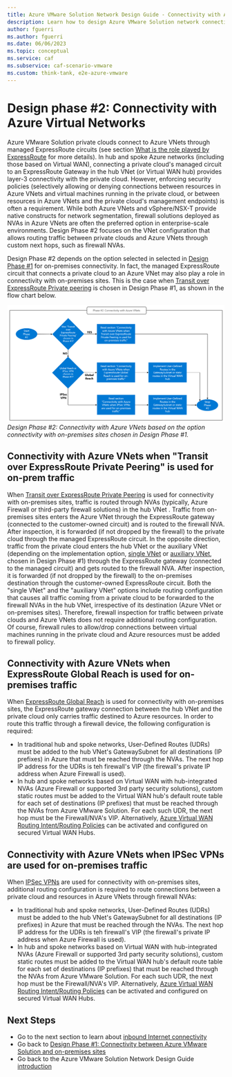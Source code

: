 ```yaml
---
title: Azure VMware Solution Network Design Guide - Connectivity with Azure Virtual Networks
description: Learn how to design Azure VMware Solution network connectivity with Azure Virtual Networks.
author: fguerri
ms.author: fguerri
ms.date: 06/06/2023
ms.topic: conceptual
ms.service: caf
ms.subservice: caf-scenario-vmware
ms.custom: think-tank, e2e-azure-vmware
---
```


# Design phase #2: Connectivity with Azure Virtual Networks
Azure VMware Solution private clouds connect to Azure VNets through managed ExpressRoute circuits (see section [What is the role played by ExpressRoute](network-design-guide-avs-networking-basics.md#what-is-the-role-played-by-expressroute) for more details). In hub and spoke Azure networks (including those based on Virtual WAN), connecting a private cloud's managed circuit to an ExpressRoute Gateway in the hub VNet (or Virtual WAN hub) provides layer-3 connectivity with the private cloud. However, enforcing security policies (selectively allowing or denying connections between resources in Azure VNets and virtual machines running in the private cloud, or between resources in Azure VNets and the private cloud's management endpoints) is often a requirement. While both Azure VNets and vSphere/NSX-T provide native constructs for network segmentation, firewall solutions deployed as NVAs in Azure VNets are often the preferred option in enterprise-scale environments. Design Phase #2 focuses on the VNet configuration that allows routing traffic between private clouds and Azure VNets through custom next hops, such as firewall NVAs.

Design Phase #2 depends on the option selected in selected in [Design Phase #1](network-design-guide-onprem-connectivity.md) for on-premises connectivity. In fact, the  managed ExpressRoute circuit that connects a private cloud to an Azure VNet may also play a role in connectivity with on-premises sites. This is the case when [Transit over ExpressRoute Private peering](network-design-guide-onprem-connectivity.md#transit-over-expressroute-private-peering) is chosen in Design Phase #1, as shown in the flow chart below.
  
![figure15](media/network-design-guide-figure15.png) 
*Design Phase #2: Connectivity with Azure VNets based on the option connectivity with on-premises sites chosen in Design Phase #1.*

## Connectivity with Azure VNets when "Transit over ExpressRoute Private Peering" is used for on-prem traffic 
When [Transit over ExpressRoute Private Peering](network-design-guide-onprem-connectivity.md#transit-over-expressroute-private-peering) is used for connectivity with on-premises sites, traffic is routed through NVAs (typically, Azure Firewall or third-party firewall solutions) in the hub VNet . Traffic from on-premises sites enters the Azure VNet through the ExpressRoute gateway (connected to the customer-owned circuit) and is routed to the firewall NVA. After inspection, it is forwarded (if not dropped by the firewall) to the private cloud through the managed ExpressRoute circuit. In the opposite direction, traffic from the private cloud enters the hub VNet or the auxiliary VNet (depending on the implementation option, [single VNet](network-design-guide-onprem-connectivity.md#single-vnet) or [auxiliary VNet](network-design-guide-onprem-connectivity.md#auxiliary-vnet), chosen in Design Phase #1) through the ExpressRoute gateway (connected to the managed circuit) and gets routed to the firewall NVA. After inspection, it is forwarded (if not dropped by the firewall) to the on-premises destination through the customer-owned ExpressRoute circuit. Both the "single VNet" and the "auxiliary VNet" options include routing configuration that causes all traffic coming from a private cloud to be forwarded to the firewall NVAs in the hub VNet, irrespective of its destination (Azure VNet or on-premises sites). Therefore, firewall inspection for traffic between private clouds and Azure VNets does not require additional routing configuration. Of course, firewall rules to allow/drop connections between virtual machines running in the private cloud and Azure resources must be added to firewall policy. 

## Connectivity with Azure VNets when ExpressRoute Global Reach is used for on-premises traffic
When [ExpressRoute Global Reach](network-design-guide-onprem-connectivity.md#expressroute-global-reach) is used for connectivity with on-premises sites, the ExpressRoute gateway connection between the hub VNet and the private cloud only carries traffic destined to Azure resources. In order to route this traffic through a firewall device, the following configuration is required:
- In traditional hub and spoke networks, User-Defined Routes (UDRs) must be added to the hub VNet's GatewaySubnet for all destinations (IP prefixes) in Azure that must be reached through the NVAs. The next hop IP address for the UDRs is teh firewall's VIP (the firewall's private IP address when Azure Firewall is used).
- In hub and spoke networks based on Virtual WAN with hub-integrated NVAs (Azure Firewall or supported 3rd party security solutions), custom static routes must be added to the Virtual WAN hub's default route table for each set of destinations (IP prefixes) that must be reached through the NVAs from Azure VMware Solution. For each such UDR, the next hop must be the Firewall/NVA's VIP. Alternatively, [Azure Virtual WAN Routing Intent/Routing Policies](/azure/virtual-wan/how-to-routing-policies) can be activated and configured on secured Virtual WAN Hubs.

## Connectivity with Azure VNets when IPSec VPNs are used for on-premises traffic
When [IPSec VPNs](network-design-guide-onprem-connectivity.md#ipsec-vpns) are used for connectivity with on-premises sites, additional routing configuration is required to route connections between a private cloud and resources in Azure VNets through firewall NVAs:    
- In traditional hub and spoke networks, User-Defined Routes (UDRs) must be added to the hub VNet's GatewaySubnet for all destinations (IP prefixes) in Azure that must be reached through the NVAs. The next hop IP address for the UDRs is teh firewall's VIP (the firewall's private IP address when Azure Firewall is used).
- In hub and spoke networks based on Virtual WAN with hub-integrated NVAs (Azure Firewall or supported 3rd party security solutions), custom static routes must be added to the Virtual WAN hub's default route table for each set of destinations (IP prefixes) that must be reached through the NVAs from Azure VMware Solution. For each such UDR, the next hop must be the Firewall/NVA's VIP. Alternatively, [Azure Virtual WAN Routing Intent/Routing Policies](/azure/virtual-wan/how-to-routing-policies) can be activated and configured on secured Virtual WAN Hubs.

## Next Steps
- Go to the next section to learn about [inbound Internet connectivity](network-design-guide-internet-inbound-connectivity.md)
- Go back to [Design Phase #1: Connectivity between Azure VMware Solution and on-premises sites](network-design-guide-onprem-connectivity.md)
- Go back to the Azure VMware Solution Network Design Guide [introduction](network-design-guide-intro.md)
